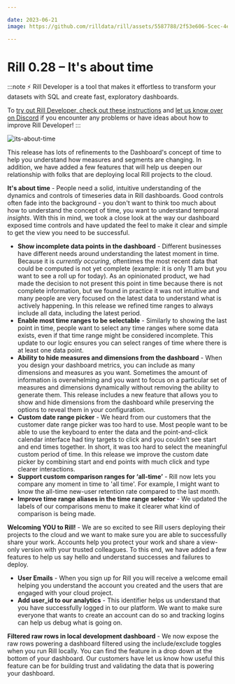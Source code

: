 ```yaml
---

date: 2023-06-21
image: https://github.com/rilldata/rill/assets/5587788/2f53e606-5cec-4e6e-bd6a-e7e011d94ab8

---
```


# Rill 0.28 – It's about time

:::note
⚡ Rill Developer is a tool that makes it effortless to transform your datasets with SQL and create fast, exploratory dashboards.

To [try out Rill Developer, check out these instructions](../../home/install) and [let us know over on Discord](https://bit.ly/3bbcSl9) if you encounter any problems or have ideas about how to improve Rill Developer!
:::

![its-about-time](https://github.com/rilldata/rill/assets/5587788/f45d5462-bbe0-4b36-8e62-8d662353b164 "838785297")

This release has lots of refinements to the Dashboard's concept of time to help you understand how measures and segments are changing. In addition, we have added a few features that will help us deepen our relationship with folks that are deploying local Rill projects to the cloud. 



**It's about time** - People need a solid, intuitive understanding of the dynamics and controls of timeseries data in Rill dashboards. Good controls often fade into the background - you don't want to think too much about how to understand the concept of time, you want to understand temporal _insights_. With this in mind, we took a close look at the way our dashboard exposed time controls and have updated the feel to make it clear and simple to get the view you need to be successful.
- **Show incomplete data points in the dashboard** - Different businesses have different needs around understanding the latest moment in time. Because it is _currently occuring_, oftentimes the most recent data that could be computed is not yet complete (example: it is only 11 am but you want to see a roll up for today). As an opinionated product, we had made the decision to not present this point in time because there is not complete information, but we found in practice it was not intuitive and many people are very focused on the latest data to understand what is actively happening. In this release we refined time ranges to always include all data, including the latest period.
- **Enable most time ranges to be selectable** - Similarly to showing the last point in time, people want to select any time ranges where some data exists, even if that time range might be considered incomplete. This update to our logic ensures you can select ranges of time where there is at least one data point. 
- **Ability to hide measures and dimensions from the dashboard** - When you design your dashboard metrics, you can include as many dimensions and measures as you want. Sometimes the amount of information is overwhelming and you want to focus on a particular set of measures and dimensions dynamically without removing the ability to generate them. This release includes a new feature that allows you to show and hide dimensions from the dashboard while preserving the options to reveal them in your configuration.
- **Custom date range picker** - We heard from our customers that the customer date range picker was too hard to use. Most people want to be able to use the keyboard to enter the data and the point-and-click calendar interface had tiny targets to click and you couldn't see start and end times together. In short, it was too hard to select the meaningful custom period of time. In this release we improve the custom date picker by combining start and end points with much click and type clearer interactions.
- **Support custom comparison ranges for ‘all-time’** - Rill now lets you compare any moment in time to 'all time'. For example, I might want to know the all-time new-user retention rate compared to the last month.
- **Improve time range aliases in the time range selector** - We updated the labels of our comparisons menu to make it clearer what kind of comparison is being made. 

**Welcoming YOU to Rill!** -  We are so excited to see Rill users deploying their projects to the cloud and we want to make sure you are able to successfully share your work. Accounts help you protect your work and share a view-only version with your trusted colleagues. To this end, we have added a few features to help us say hello and understand successes and failures to deploy.
- **User Emails** - When you sign up for Rill you will receive a welcome email helping you understand the account you created and the users that are engaged with your cloud project.
- **Add user_id to our analytics** - This identifier helps us understand that you have successfully logged in to our platform. We want to make sure everyone that wants to create an account can do so and tracking logins can help us debug what is going on.

**Filtered raw rows in local development dashboard** -  We now expose the raw rows powering a dashboard filtered using the include/exclude toggles when you run Rill locally. You can find the feature in a drop down at the bottom of your dashboard. Our customers have let us know how useful this feature can be for building trust and validating the data that is powering your dashboard.